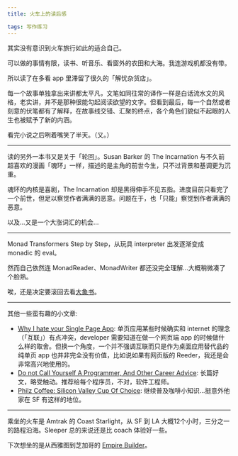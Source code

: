 ```yaml
---
title: 火车上的读后感

tags: 写作练习
---
```

其实没有意识到火车旅行如此的适合自己。

可以做的事情有限，读书、听音乐、看窗外的农田和大海。我连游戏机都没有带。

所以读了在多看 app 里滞留了很久的「解忧杂货店」。

每一个故事单独拿出来讲都太平凡，文笔如同往常的译作一样是白话流水文的风格，老实讲，并不是那种很能勾起阅读欲望的文字。但看到最后，每一个自然或者刻意的伏笔都有了解释，在故事线交错、汇聚的终点，各个角色们貌似不起眼的人生也被赋予了新的内涵。

看完小说之后咧着嘴笑了半天。（又。）

******

读的另外一本书又是关于「轮回」。Susan Barker 的 The Incarnation 与不久前超喜欢的漫画「魂环」一样，描述的是主角的前世今生，只不过背景和基调更为沉重。

魂环的内核是喜剧，The Incarnation 却是黑得伸手不见五指。进度目前只看完了一个前世，但足以察觉作者满满的恶意。问题在于，也「只能」察觉到作者满满的恶意。

以及...又是一个大涨词汇的机会...

******

Monad Transformers Step by Step，从玩具 interpreter  出发逐渐变成 monadic 的 eval。

然而自己依然连 MonadReader、MonadWriter 都还没完全理解...大概稍微凑了个脸熟。

唉，还是决定要滚回去看[大象书](http://learnyouahaskell.com/)。

*****

其他一些蛮有趣的小文章:

- [Why I hate your Single Page App](https://medium.com/@stilkov/why-i-hate-your-single-page-app-f08bb4ff9134#.zbfmcnfxb): 单页应用某些时候确实和 internet 的理念（「互联」）有点冲突，developer 需要知道在做一个网页端 app 的时候做什么样的取舍。但换一个角度，一个并不强调互联而只是作为桌面应用替代品的纯单页 app 也并非完全没有价值，比如说如果有网页版的 Reeder，我还是会非常高兴地使用的。
- [Do not Call Yourself A Programmer, And Other Career Advice](http://www.kalzumeus.com/2011/10/28/dont-call-yourself-a-programmer/): 长篇好文，略受触动。推荐给每个程序员，不对，软件工程师。
- [Philz Coffee: Silicon Valley Cup Of Choice](http://www.forbes.com/sites/ryanmac/2016/03/20/silicon-valleys-cup-of-choice/?utm_source=wanqu.co&utm_campaign=Wanqu%20Daily&utm_medium=rss#1bbfd6f52223): 继续普及咖啡小知识...挺意外他家在 SF 有这样的地位。

*****

乘坐的火车是 Amtrak 的 Coast Starlight，从 SF 到 LA 大概12个小时，三分之一的路程沿海。Sleeper 总的来说还是比 coach  体验好一些。

下次想坐的是从西雅图到芝加哥的 [Empire Builder](https://www.amtrak.com/empire-builder-train)。
